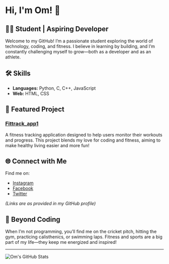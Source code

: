 # Hi, I'm Om! 👋

## 👨‍🎓 Student | Aspiring Developer

Welcome to my GitHub! I’m a passionate student exploring the world of technology, coding, and fitness. I believe in learning by building, and I’m constantly challenging myself to grow—both as a developer and as an athlete.

## 🛠️ Skills
- **Languages:** Python, C, C++, JavaScript
- **Web:** HTML, CSS

## 🚀 Featured Project
### [Fittrack_app1](https://github.com/Om11042005/Fittrack_app1)
A fitness tracking application designed to help users monitor their workouts and progress. This project blends my love for coding and fitness, aiming to make healthy living easier and more fun!

## 🌐 Connect with Me
Find me on:
- [Instagram](your-instagram-link)
- [Facebook](your-facebook-link)
- [Twitter](your-twitter-link)

*(Links are as provided in my GitHub profile)*

## 🏏 Beyond Coding
When I’m not programming, you’ll find me on the cricket pitch, hitting the gym, practicing calisthenics, or swimming laps. Fitness and sports are a big part of my life—they keep me energized and inspired!

---

![Om's GitHub Stats](https://github-readme-stats.vercel.app/api?username=Om11042005&show_icons=true&theme=tokyonight)